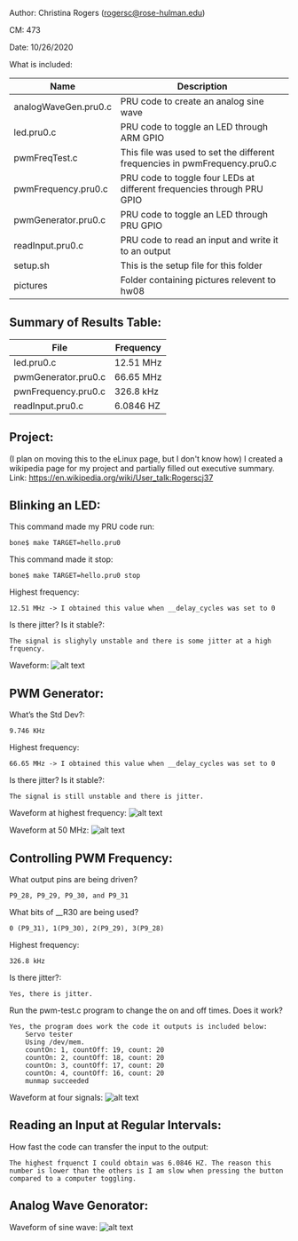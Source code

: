 Author: Christina Rogers (rogersc@rose-hulman.edu)

CM: 473

Date: 10/26/2020

What is included:

| Name      | Description |
| ----------- | ----------- |
| analogWaveGen.pru0.c | PRU code to create an analog sine wave
| led.pru0.c | PRU code to toggle an LED through ARM GPIO
| pwmFreqTest.c | This file was used to set the different frequencies in pwmFrequency.pru0.c
| pwmFrequency.pru0.c | PRU code to toggle four LEDs at different frequencies through PRU GPIO
| pwmGenerator.pru0.c | PRU code to toggle an LED through PRU GPIO
| readInput.pru0.c | PRU code to read an input and write it to an output
| setup.sh | This is the setup file for this folder
| pictures | Folder containing pictures relevent to hw08

## Summary of Results Table: ##

| File      | Frequency |
| ----------- | ----------- | 
| led.pru0.c | 12.51 MHz
| pwmGenerator.pru0.c | 66.65 MHz
| pwnFrequency.pru0.c |  326.8 kHz
| readInput.pru0.c | 6.0846 HZ

## Project: ##
(I plan on moving this to the eLinux page, but I don't know how)
I created a wikipedia page for my project and partially filled out executive summary. Link: https://en.wikipedia.org/wiki/User_talk:Rogerscj37

## Blinking an LED: ##
This command made my PRU code run: 

    bone$ make TARGET=hello.pru0 

This command made it stop: 
    
    bone$ make TARGET=hello.pru0 stop

Highest frequency:

    12.51 MHz -> I obtained this value when __delay_cycles was set to 0

Is there jitter? Is it stable?:

    The signal is slighyly unstable and there is some jitter at a high frquency.

Waveform:
![alt text](https://github.com/rogers3/ECE434/blob/master/hw08/picrutes/led.png.png)

## PWM Generator: ##
What’s the Std Dev?:

    9.746 KHz
    
Highest frequency:

    66.65 MHz -> I obtained this value when __delay_cycles was set to 0

Is there jitter? Is it stable?:

    The signal is still unstable and there is jitter.

Waveform at highest frequency:
![alt text](https://github.com/rogers3/ECE434/blob/master/hw08/picrutes/pwmGenerator_MaxFreq.png)


Waveform at 50 MHz:
![alt text](https://github.com/rogers3/ECE434/blob/master/hw08/picrutes/pwmGenerator_50MHz.png)

## Controlling PWM Frequency: ##
What output pins are being driven?         

    P9_28, P9_29, P9_30, and P9_31

What bits of __R30 are being used?          
    
    0 (P9_31), 1(P9_30), 2(P9_29), 3(P9_28)

Highest frequency:

    326.8 kHz

Is there jitter?:

    Yes, there is jitter.

Run the pwm-test.c program to change the on and off times. Does it work?

    Yes, the program does work the code it outputs is included below:
        Servo tester
        Using /dev/mem.
        countOn: 1, countOff: 19, count: 20
        countOn: 2, countOff: 18, count: 20
        countOn: 3, countOff: 17, count: 20
        countOn: 4, countOff: 16, count: 20
        munmap succeeded

Waveform at four signals:
![alt text](https://github.com/rogers3/ECE434/blob/master/hw08/picrutes/pwmFrequency.png)


## Reading an Input at Regular Intervals: ##

How fast the code can transfer the input to the output:

    The highest frquenct I could obtain was 6.0846 HZ. The reason this number is lower than the others is I am slow when pressing the button compared to a computer toggling.

## Analog Wave Genorator: ##

Waveform of sine wave:
![alt text](https://github.com/rogers3/ECE434/blob/master/hw08/picrutes/sineWave.png)

